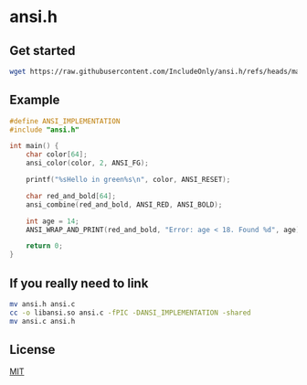 # ansi.h

## Get started

```bash
wget https://raw.githubusercontent.com/IncludeOnly/ansi.h/refs/heads/main/ansi.h
```

## Example

```c
#define ANSI_IMPLEMENTATION
#include "ansi.h"

int main() {
    char color[64];
    ansi_color(color, 2, ANSI_FG);

    printf("%sHello in green%s\n", color, ANSI_RESET);

    char red_and_bold[64];
    ansi_combine(red_and_bold, ANSI_RED, ANSI_BOLD);

    int age = 14;
    ANSI_WRAP_AND_PRINT(red_and_bold, "Error: age < 18. Found %d", age);

    return 0;
}
```

## If you really need to link

```bash
mv ansi.h ansi.c
cc -o libansi.so ansi.c -fPIC -DANSI_IMPLEMENTATION -shared
mv ansi.c ansi.h
```

## License

[MIT](./LICENSE)

